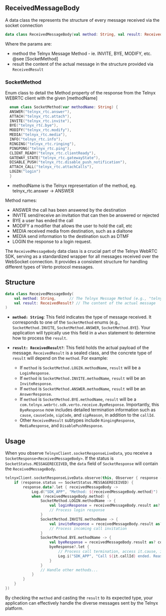 ## ReceivedMessageBody

A data class the represents the structure of every message received via the socket connection

```kotlin
data class ReceivedMessageBody(val method: String, val result: ReceivedResult?)
```

Where the params are:
* method the Telnyx Message Method - ie. INVITE, BYE, MODIFY, etc. @see [SocketMethod]
* result the content of the actual message in the structure provided via `ReceivedResult`


### SocketMethod
Enum class to detail the Method property of the response from the Telnyx WEBRTC client with the given [methodName]

```kotlin
  enum class SocketMethod(var methodName: String) {
  ANSWER("telnyx_rtc.answer"),
  ATTACH("telnyx_rtc.attach"),
  INVITE("telnyx_rtc.invite"),
  BYE("telnyx_rtc.bye"),
  MODIFY("telnyx_rtc.modify"),
  MEDIA("telnyx_rtc.media"),
  INFO("telnyx_rtc.info"),
  RINGING("telnyx_rtc.ringing"),
  PINGPONG("telnyx_rtc.ping"),
  CLIENT_READY("telnyx_rtc.clientReady"),
  GATEWAY_STATE("telnyx_rtc.gatewayState"),
  DISABLE_PUSH("telnyx_rtc.disable_push_notification"),
  ATTACH_CALL("telnyx_rtc.attachCalls"),
  LOGIN("login")
  }
```

* methodName is the Telnyx representation of the method, eg. telnyx_rtc.answer -> ANSWER

Method names:
* ANSWER the call has been answered by the destination
* INVITE send/receive an invitation that can then be answered or rejected
* BYE a user has ended the call
* MODIFY a modifier that allows the user to hold the call, etc
* MEDIA received media from destination, such as a dialtone
* MEDIA send information to the destination such as DTMF
* LOGIN the response to a login request.

The `ReceivedMessageBody` data class is a crucial part of the Telnyx WebRTC SDK, serving as a standardized wrapper for all messages received over the WebSocket connection. It provides a consistent structure for handling different types of Verto protocol messages.

## Structure

```kotlin
data class ReceivedMessageBody(
    val method: String,      // The Telnyx Message Method (e.g., "telnyx_rtc.invite", "telnyx_rtc.bye")
    val result: ReceivedResult? // The content of the actual message
)
```

- **`method: String`**: This field indicates the type of message received. It corresponds to one of the `SocketMethod` enums (e.g., `SocketMethod.INVITE`, `SocketMethod.ANSWER`, `SocketMethod.BYE`). Your application will typically use this field in a `when` statement to determine how to process the `result`.

- **`result: ReceivedResult?`**: This field holds the actual payload of the message. `ReceivedResult` is a sealed class, and the concrete type of `result` will depend on the `method`. For example:
    - If `method` is `SocketMethod.LOGIN.methodName`, `result` will be a `LoginResponse`.
    - If `method` is `SocketMethod.INVITE.methodName`, `result` will be an `InviteResponse`.
    - If `method` is `SocketMethod.ANSWER.methodName`, `result` will be an `AnswerResponse`.
    - If `method` is `SocketMethod.BYE.methodName`, `result` will be a `com.telnyx.webrtc.sdk.verto.receive.ByeResponse`. Importantly, this `ByeResponse` now includes detailed termination information such as `cause`, `causeCode`, `sipCode`, and `sipReason`, in addition to the `callId`.
    - Other `ReceivedResult` subtypes include `RingingResponse`, `MediaResponse`, and `DisablePushResponse`.

## Usage

When you observe `TelnyxClient.socketResponseLiveData`, you receive a `SocketResponse<ReceivedMessageBody>`. If the status is `SocketStatus.MESSAGERECEIVED`, the `data` field of `SocketResponse` will contain the `ReceivedMessageBody`.

```kotlin
telnyxClient.socketResponseLiveData.observe(this, Observer { response ->
    if (response.status == SocketStatus.MESSAGERECEIVED) {
        response.data?.let { receivedMessageBody ->
            Log.d("SDK_APP", "Method: ${receivedMessageBody.method}")
            when (receivedMessageBody.method) {
                SocketMethod.LOGIN.methodName -> {
                    val loginResponse = receivedMessageBody.result as? LoginResponse
                    // Process login response
                }
                SocketMethod.INVITE.methodName -> {
                    val inviteResponse = receivedMessageBody.result as? InviteResponse
                    // Process incoming call invitation
                }
                SocketMethod.BYE.methodName -> {
                    val byeResponse = receivedMessageBody.result as? com.telnyx.webrtc.sdk.verto.receive.ByeResponse
                    byeResponse?.let {
                        // Process call termination, access it.cause, it.sipCode, etc.
                        Log.i("SDK_APP", "Call ${it.callId} ended. Reason: ${it.cause}, SIP Code: ${it.sipCode}")
                    }
                }
                // Handle other methods...
            }
        }
    }
})
```

By checking the `method` and casting the `result` to its expected type, your application can effectively handle the diverse messages sent by the Telnyx platform.